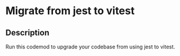 # Migrate from jest to vitest

## Description

Run this codemod to upgrade your codebase from using jest to vitest.